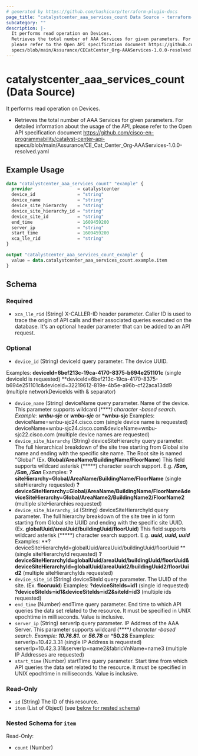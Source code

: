 ```yaml
---
# generated by https://github.com/hashicorp/terraform-plugin-docs
page_title: "catalystcenter_aaa_services_count Data Source - terraform-provider-catalystcenter"
subcategory: ""
description: |-
  It performs read operation on Devices.
  Retrieves the total number of AAA Services for given parameters. For detailed information about the usage of the API,
  please refer to the Open API specification document https://github.com/cisco-en-programmability/catalyst-center-api-
  specs/blob/main/Assurance/CECatCenter_Org-AAAServices-1.0.0-resolved.yaml
---
```


# catalystcenter_aaa_services_count (Data Source)

It performs read operation on Devices.

- Retrieves the total number of AAA Services for given parameters. For detailed information about the usage of the API,
please refer to the Open API specification document https://github.com/cisco-en-programmability/catalyst-center-api-
specs/blob/main/Assurance/CE_Cat_Center_Org-AAAServices-1.0.0-resolved.yaml

## Example Usage

```terraform
data "catalystcenter_aaa_services_count" "example" {
  provider                 = catalystcenter
  device_id                = "string"
  device_name              = "string"
  device_site_hierarchy    = "string"
  device_site_hierarchy_id = "string"
  device_site_id           = "string"
  end_time                 = 1609459200
  server_ip                = "string"
  start_time               = 1609459200
  xca_lle_rid              = "string"
}

output "catalystcenter_aaa_services_count_example" {
  value = data.catalystcenter_aaa_services_count.example.item
}
```

<!-- schema generated by tfplugindocs -->
## Schema

### Required

- `xca_lle_rid` (String) X-CALLER-ID header parameter. Caller ID is used to trace the origin of API calls and their associated queries executed on the database. It's an optional header parameter that can be added to an API request.

### Optional

- `device_id` (String) deviceId query parameter. The device UUID.


 Examples:
 **deviceId=6bef213c-19ca-4170-8375-b694e251101c** (single deviceId is requested)
 **deviceId=6bef213c-19ca-4170-8375-b694e251101c&deviceId=32219612-819e-4b5e-a96b-cf22aca13dd9 (multiple networkDeviceIds with & separator)
- `device_name` (String) deviceName query parameter. Name of the device. This parameter supports wildcard (*****) character -based search. Example: **wnbu-sjc*** or ***wnbu-sjc*** or ***wnbu-sjc** Examples: deviceName=wnbu-sjc24.cisco.com (single device name is requested) deviceName=wnbu-sjc24.cisco.com&deviceName=wnbu-sjc22.cisco.com (multiple device names are requested)
- `device_site_hierarchy` (String) deviceSiteHierarchy query parameter. The full hierarchical breakdown of the site tree starting from Global site name and ending with the specific site name. The Root site is named "Global" (Ex. **Global/AreaName/BuildingName/FloorName**)
This field supports wildcard asterisk (*****) character search support. E.g. ***/San*, */San, /San***
Examples:
**?siteHierarchy=Global/AreaName/BuildingName/FloorName** (single siteHierarchy requested)
**?deviceSiteHierarchy=Global/AreaName/BuildingName/FloorName&deviceSiteHierarchy=Global/AreaName2/BuildingName2/FloorName2** (multiple siteHierarchies requested)
- `device_site_hierarchy_id` (String) deviceSiteHierarchyId query parameter. The full hierarchy breakdown of the site tree in id form starting from Global site UUID and ending with the specific site UUID. (Ex. **globalUuid/areaUuid/buildingUuid/floorUuid**)
This field supports wildcard asterisk (*****) character search support. E.g. ***uuid*, *uuid, uuid***
Examples:
**?deviceSiteHierarchyId=globalUuid/areaUuid/buildingUuid/floorUuid **(single siteHierarchyId requested)
**?deviceSiteHierarchyId=globalUuid/areaUuid/buildingUuid/floorUuid&deviceSiteHierarchyId=globalUuid/areaUuid2/buildingUuid2/floorUuid2** (multiple siteHierarchyIds requested)
- `device_site_id` (String) deviceSiteId query parameter. The UUID of the site. (Ex. **flooruuid**)
Examples:
**?deviceSiteIds=id1** (single id requested)
**?deviceSiteIds=id1&deviceSiteIds=id2&siteId=id3** (multiple ids requested)
- `end_time` (Number) endTime query parameter. End time to which API queries the data set related to the resource. It must be specified in UNIX epochtime in milliseconds. Value is inclusive.
- `server_ip` (String) serverIp query parameter. IP Address of the AAA Server. This parameter supports wildcard (*****) character -based search. Example: **10.76.81.*** or ***56.78*** or ***50.28** Examples: serverIp=10.42.3.31 (single IP Address is requested) serverIp=10.42.3.31&serverIp=name2&fabricVnName=name3 (multiple IP Addresses are requested)
- `start_time` (Number) startTime query parameter. Start time from which API queries the data set related to the resource. It must be specified in UNIX epochtime in milliseconds. Value is inclusive.

### Read-Only

- `id` (String) The ID of this resource.
- `item` (List of Object) (see [below for nested schema](#nestedatt--item))

<a id="nestedatt--item"></a>
### Nested Schema for `item`

Read-Only:

- `count` (Number)
